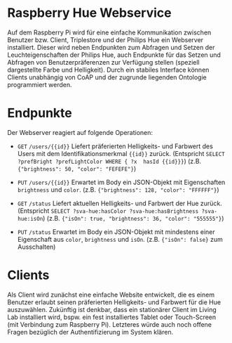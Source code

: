 Raspberry Hue Webservice
========================

Auf dem Raspberry Pi wird für eine einfache Kommunikation zwischen Benutzer bzw.
Client, Triplestore und der Philips Hue ein Webserver installiert. Dieser wird
neben Endpunkten zum Abfragen und Setzen der Leuchteigenschaften der Philips
Hue, auch Endpunkte für das Setzen und Abfragen von Benutzerpräferenzen zur
Verfügung stellen (speziell dargestellte Farbe und Helligkeit). Durch ein stabiles Interface können Clients unabhängig von CoAP und
der zugrunde liegenden Ontologie programmiert werden.

# Endpunkte #

Der Webserver reagiert auf folgende Operationen:

* `GET` `/users/{{id}}`
  Liefert präferierten Helligkeits- und Farbwert des Users mit dem
  Identifikationsmerkmal `{{id}}` zurück.
  (Entspricht `SELECT ?prefBright ?prefLightColor WHERE { ?x  hasId {{id}}}`)
  (z.B. `{"brightness": 50, "color": "FEFEFE"}`)

* `PUT` `/users/{{id}}`
  Erwartet im Body ein JSON-Objekt mit Eigenschaften `brightness` und
  `color`.
  (z.B. `{"brightness": 128, "color": "FFFFFF"}`)

* `GET` `/status`
  Liefert aktuellen Helligkeits- und Farbwert der Hue zurück.
  (Entspricht `SELECT ?sva-hue:hasColor ?sva-hue:hasBrightness ?sva-hue:isOn`)
  (z.B. `{"isOn": true, "brightness": 36, "color": "555555"}`)

* `PUT` `/status`
  Erwartet im Body ein JSON-Objekt mit mindestens einer Eigenschaft aus `color`, `brightness` und
  `isOn`.
  (z.B. `{"isOn": false}` zum Ausschalten)


# Clients #

Als Client wird zunächst eine einfache Website entwickelt, die es einem Benutzer
erlaubt seinen präferierten Helligkeits- und Farbwert für die Hue auszuwählen.
Zukünftig ist denkbar, dass ein stationärer Client im Living Lab installiert
wird, bspw. ein fest installiertes Tablet oder Touch-Screen (mit Verbindung zum
Raspberry Pi). Letzteres würde auch noch offene Fragen bezüglich der Authentifizierung im
System klären.
